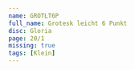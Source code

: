 ```yaml
---
name: GROTLT6P
full_name: Grotesk leicht 6 Punkt
disc: Gloria
page: 20/1
missing: true
tags: [Klein]
---
```


